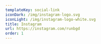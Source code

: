 ```yaml
---
templateKey: social-link
iconDark: /img/instagram-logo.svg
iconLight: /img/instagram-logo-white.svg
title: Instagram
url: https://instagram.com/runbgd
order: 1
---
```

